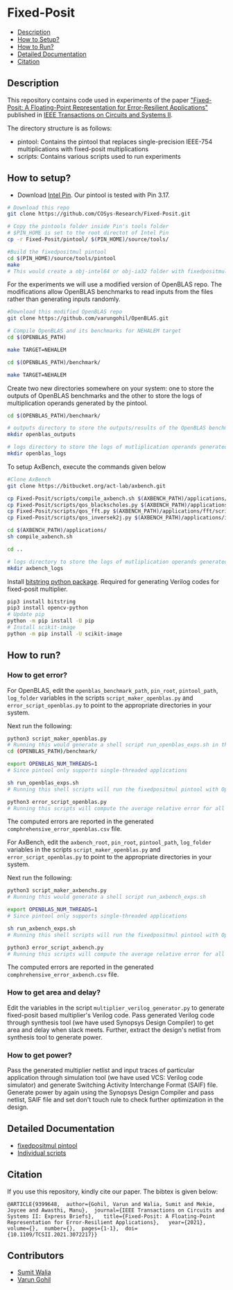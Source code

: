 # Fixed-Posit

- [Description](#description)
- [How to Setup?](#how-to-setup)
- [How to Run?](#how-to-run)
- [Detailed Documentation](#detailed-documentation)
- [Citation](#citation)


## Description

This repository contains code used in experiments of the paper ["Fixed-Posit: A Floating-Point Representation for Error-Resilient Applications"](https://arxiv.org/abs/2104.04763) published in [IEEE Transactions on Circuits and Systems II](https://ieee-cas.org/pubs/tcas2).

The directory structure is as follows:
- pintool: Contains the pintool that replaces single-precision IEEE-754 multiplications with fixed-posit multiplications
- scripts: Contains various scripts used to run experiments 

## How to setup?
- Download [Intel Pin](https://software.intel.com/content/www/us/en/develop/articles/pin-a-dynamic-binary-instrumentation-tool.html). Our pintool is tested with Pin 3.17.
```bash
# Download this repo
git clone https://github.com/COSys-Research/Fixed-Posit.git

# Copy the pintools folder inside Pin's tools folder
# $PIN_HOME is set to the root directot of Intel Pin
cp -r Fixed-Posit/pintool/ $(PIN_HOME)/source/tools/

#Build the fixedpositmul pintool
cd $(PIN_HOME)/source/tools/pintool
make
# This would create a obj-intel64 or obj-ia32 folder with fixedpositmul.so file depending on your machine's architecture.
```
For the experiments we will use a modified version of OpenBLAS repo. The modifications allow OpenBLAS benchmarks to read inputs from the files rather than generating inputs randomly.
```bash
#Download this modified OpenBLAS repo 
git clone https://github.com/varungohil/OpenBLAS.git

# Compile OpenBLAS and its benchmarks for NEHALEM target
cd $(OPENBLAS_PATH)

make TARGET=NEHALEM

cd $(OPENBLAS_PATH)/benchmark/

make TARGET=NEHALEM
```


Create two new directories somewhere on your system: one to store the outputs of OpenBLAS benchmarks and the other to store the logs of multiplication operands generated by the pintool.
```bash
cd $(OPENBLAS_PATH)/benchmark/

# outputs directory to store the outputs/results of the OpenBLAS benchmarks
mkdir openblas_outputs

# logs directory to store the logs of mutliplication operands generated by the fixedpositmul pintool
mkdir openblas_logs
```

To setup AxBench, execute the commands given below
```bash
#Clone AxBench
git clone https://bitbucket.org/act-lab/axbench.git

cp Fixed-Posit/scripts/compile_axbench.sh $(AXBENCH_PATH)/applications/
cp Fixed-Posit/scripts/qos_blackscholes.py $(AXBENCH_PATH)/applications/blackscholes/scripts/
cp Fixed-Posit/scripts/qos_fft.py $(AXBENCH_PATH)/applications/fft/scripts/
cp Fixed-Posit/scripts/qos_inversek2j.py $(AXBENCH_PATH)/applications/inversek2j/scripts/

cd $(AXBENCH_PATH)/applications/
sh compile_axbench.sh

cd ..

# logs directory to store the logs of mutliplication operands generated by the fixedpositmul pintool
mkdir axbench_logs
```

Install [bitstring python package](https://pypi.org/project/bitstring/). Required for generating Verilog codes for fixed-posit multiplier.
```bash
pip3 install bitstring
pip3 install opencv-python
# Update pip
python -m pip install -U pip
# Install scikit-image
python -m pip install -U scikit-image
```

## How to run?
### How to get error?
For OpenBLAS, edit the `openblas_benchmark_path`, `pin_root`, `pintool_path`, `log_folder` variables in the scripts `script_maker_openblas.py` and `error_script_openblas.py` to point to the appropriate directories in your system.

Next run the following:
```bash
python3 script_maker_openblas.py
# Running this would generate a shell script run_openblas_exps.sh in the benchmark directory of OpenBLAS 
cd (OPENBLAS_PATH)/benchmark/

export OPENBLAS_NUM_THREADS=1
# Since pintool only supports single-threaded applications 

sh run_openblas_exps.sh
# Running this shell scripts will run the fixedpositmul pintool with OpenBLAS benchmark and store the results and logs in outputs and logs folder respectively. 

python3 error_script_openblas.py
# Running this scripts will compute the average relative error for all workloads for all fixed-posit configurations.
```

The computed errors are reported in the generated `comphrehensive_error_openblas.csv` file.

For AxBench, edit the `axbench_root`, `pin_root`, `pintool_path`, `log_folder` variables in the scripts `script_maker_openblas.py` and `error_script_openblas.py` to point to the appropriate directories in your system.

Next run the following:
```bash
python3 script_maker_axbenchs.py
# Running this would generate a shell script run_axbench_exps.sh 

export OPENBLAS_NUM_THREADS=1
# Since pintool only supports single-threaded applications 

sh run_axbench_exps.sh
# Running this shell scripts will run the fixedpositmul pintool with OpenBLAS benchmark and store the results and logs in outputs and logs folder respectively. 

python3 error_script_axbench.py
# Running this scripts will compute the average relative error for all workloads for all fixed-posit configurations.
```

The computed errors are reported in the generated `comphrehensive_error_axbench.csv` file.


### How to get area and delay?
Edit the variables in the script `multiplier_verilog_generator.py` to generate fixed-posit based multiplier's Verilog code. Pass generated Verilog code through synthesis tool (we have used Synopsys Design Compiler) to get area and delay when slack meets. Further, extract the design's netlist from synthesis tool to generate power.

### How to get power?
Pass the generated multiplier netlist and input traces of particular application through simulation tool (we have used VCS: Verilog code simulator) and generate Switching Activity Interchange Format (SAIF) file. Generate power by again using the Synopsys Design Compiler and pass netlist, SAIF file and set don't touch rule to check further optimization in the design.

## Detailed Documentation
- [fixedpositmul pintool](https://github.com/COSys-Research/Fixed-Posit/blob/master/pintool/README.md)
- [Individual scripts](https://github.com/COSys-Research/Fixed-Posit/tree/master/scripts/docs)

## Citation
If you use this repository, kindly cite our paper. The bibtex is given below:
```
@ARTICLE{9399648,  author={Gohil, Varun and Walia, Sumit and Mekie, Joycee and Awasthi, Manu},  journal={IEEE Transactions on Circuits and Systems II: Express Briefs},   title={Fixed-Posit: A Floating-Point Representation for Error-Resilient Applications},   year={2021},  volume={},  number={},  pages={1-1},  doi={10.1109/TCSII.2021.3072217}}
```

## Contributors
- [Sumit Walia](https://github.com/sumit-walia)
- [Varun Gohil](https://github.com/varungohil)
